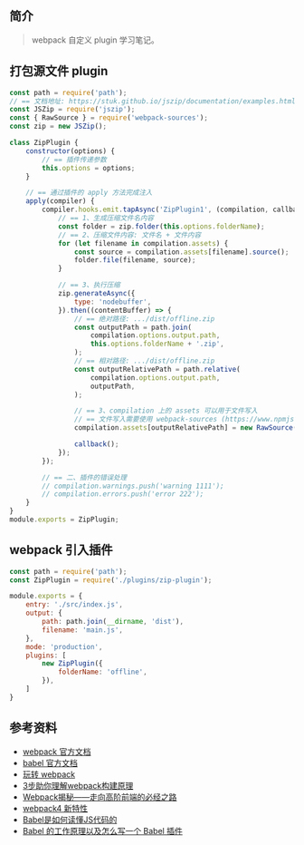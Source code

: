 ## 简介

> webpack 自定义 plugin 学习笔记。

## 打包源文件 plugin

```js
const path = require('path');
// == 文档地址: https://stuk.github.io/jszip/documentation/examples.html
const JSZip = require('jszip');
const { RawSource } = require('webpack-sources');
const zip = new JSZip();

class ZipPlugin {
    constructor(options) {
        // == 插件传递参数
        this.options = options;
    }

    // == 通过插件的 apply 方法完成注入
    apply(compiler) {
        compiler.hooks.emit.tapAsync('ZipPlugin1', (compilation, callback) => {
            // == 1、生成压缩文件名内容
            const folder = zip.folder(this.options.folderName);
            // == 2、压缩文件内容: 文件名 + 文件内容
            for (let filename in compilation.assets) {
                const source = compilation.assets[filename].source();
                folder.file(filename, source);
            }

            // == 3、执行压缩
            zip.generateAsync({
                type: 'nodebuffer',
            }).then((contentBuffer) => {
                // == 绝对路径: .../dist/offline.zip
                const outputPath = path.join(
                    compilation.options.output.path, 
                    this.options.folderName + '.zip',
                );
                // == 相对路径: .../dist/offline.zip
                const outputRelativePath = path.relative(
                    compilation.options.output.path,
                    outputPath,
                );

                // == 3、compilation 上的 assets 可以用于文件写入
                // == 文件写入需要使用 webpack-sources (https://www.npmjs.com/package/webpack-sources)
                compilation.assets[outputRelativePath] = new RawSource(contentBuffer);

                callback();
            });
        });

        // == 二、插件的错误处理
        // compilation.warnings.push('warning 1111');
        // compilation.errors.push('error 222');
    }
}
module.exports = ZipPlugin;
```

## webpack 引入插件

```js
const path = require('path');
const ZipPlugin = require('./plugins/zip-plugin');

module.exports = {
    entry: './src/index.js',
    output: {
        path: path.join(__dirname, 'dist'),
        filename: 'main.js',
    },
    mode: 'production',
    plugins: [
        new ZipPlugin({
            folderName: 'offline',
        }),
    ]
}
```

## 参考资料

- [webpack 官方文档](https://webpack.js.org/)
- [babel 官方文档](https://babeljs.io/)
- [玩转 webpack](https://time.geekbang.org/course/intro/100028901)
- [3步助你理解webpack构建原理](https://learn.kaikeba.com/catalog/211875)
- [Webpack揭秘——走向高阶前端的必经之路 ](https://juejin.im/post/6844903685407916039)
- [webpack4 新特性](https://lz5z.com/webpack4-new/)
- [Babel是如何读懂JS代码的](https://zhuanlan.zhihu.com/p/27289600)
- [Babel 的工作原理以及怎么写一个 Babel 插件](https://cloud.tencent.com/developer/article/1520124)
